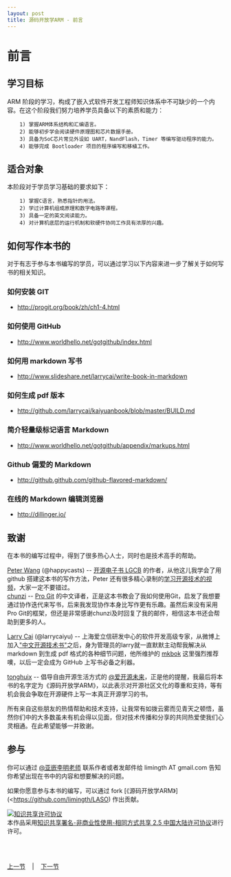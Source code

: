 ```yaml
---
layout: post
title: 源码开放学ARM - 前言
---
```


# 前言 
## 学习目标 
ARM 阶段的学习，构成了嵌入式软件开发工程师知识体系中不可缺少的一个内容。在这个阶段我们努力培养学员具备以下的素质和能力：  

        1) 掌握ARM体系结构和汇编语言。
        2) 能够初步学会阅读硬件原理图和芯片数据手册。
        3) 具备为SoC芯片常见外设如 UART，NandFlash，Timer 等编写驱动程序的能力。
        4) 能够完成 Bootloader 项目的程序编写和移植工作。
        
## 适合对象 
本阶段对于学员学习基础的要求如下：  

        1) 掌握C语言，熟悉指针的用法。
        2) 学过计算机组成原理和数字电路等课程。
        3) 具备一定的英文阅读能力。
        4) 对计算机底层的运行机制和软硬件协同工作具有浓厚的兴趣。


## 如何写作本书的 
对于有志于参与本书编写的学员，可以通过学习以下内容来进一步了解关于如何写书的相关知识。

### 如何安装 GIT  
- <http://progit.org/book/zh/ch1-4.html>

### 如何使用 GitHub  
- <http://www.worldhello.net/gotgithub/index.html>

### 如何用 markdown 写书  
- <http://www.slideshare.net/larrycai/write-book-in-markdown>

### 如何生成 pdf 版本  
- <http://github.com/larrycai/kaiyuanbook/blob/master/BUILD.md>

### 简介轻量级标记语言 Markdown  
- <http://www.worldhello.net/gotgithub/appendix/markups.html>

### Github 偏爱的 Markdown  
- <http://github.github.com/github-flavored-markdown/>

### 在线的 Markdown 编辑浏览器  
- <http://dillinger.io/>


## 致谢
在本书的编写过程中，得到了很多热心人士，同时也是技术高手的帮助。

[Peter Wang](http://weibo.com/happycasts)  (@happycasts) --  [开源电子书 LGCB](http://happypeter.github.com/LGCB/book) 的作者，从他这儿我学会了用 github 搭建这本书的写作方法，Peter 还有很多精心录制的[学习开源技术的视频](http://happycasts.net)，大家一定不要错过。  
[chunzi](https://github.com/chunzi/progit/tree/master/zh) -- [Pro Git](http://github.com/progit/progit/) 的中文译者，正是这本书教会了我如何使用Git，启发了我想要通过协作迭代来写书，后来我发现协作本身比写作更有乐趣。虽然后来没有采用Pro Git的框架，但还是非常感谢chunzi及时回复了我的邮件，相信这本书还会帮助到更多的人。

[Larry Cai](http://weibo.com/larrycaiyu) (@larrycaiyu) -- 上海爱立信研发中心的软件开发高级专家，从微博上加入["中文开源技术书"](http://q.weibo.com/1538118?source=weibo_tab)之后，身为管理员的larry就一直默默主动帮我解决从 markdown 到生成 pdf 格式的各种细节问题，他所维护的 [mkbok](https://github.com/larrycai/mkbok) 这里强烈推荐噢，以后一定会成为 GitHub 上写书必备之利器。

[tonghuix](http://weibo.com/tonghuix) -- 倡导自由开源生活方式的 [@爱开源未来](http://tonghuix.blog.com/)，正是他的提醒，我最后将本书的名字定为《源码开放学ARM》，以此表示对开源社区文化的尊重和支持，等有机会我会争取在开源硬件上写一本真正开源学习的书。

所有来自这些朋友的热情帮助和技术支持，让我常有如拨云雾而见青天之顿悟，虽然你们中的大多数虽未有机会得以见面，但对技术传播和分享的共同热爱使我们心灵相通。在此希望能够一并致谢。

## 参与
你可以通过 [@亚嵌李明老师](http://weibo.com/limingth) 联系作者或者发邮件给 limingth AT gmail.com 告知你希望出现在书中的内容和想要解决的问题。

如果你愿意参与本书的编写，可以通过 fork [《源码开放学ARM》](<https://github.com/limingth/LASO) 作出贡献。
    
<a rel="license" href="http://creativecommons.org/licenses/by-nc-sa/2.5/cn/"><img alt="知识共享许可协议" style="border-width:0" src="http://i.creativecommons.org/l/by-nc-sa/2.5/cn/88x31.png" /></a><br />本<span xmlns:dct="http://purl.org/dc/terms/" href="http://purl.org/dc/dcmitype/Text" rel="dct:type">作品</span>采用<a rel="license" href="http://creativecommons.org/licenses/by-nc-sa/2.5/cn/">知识共享署名-非商业性使用-相同方式共享 2.5 中国大陆许可协议</a>进行许可。


<br> <br> 
<div> <a href="../index.html">上一节</a> &nbsp;&nbsp; | &nbsp;&nbsp; <a href="chp1-1.html">下一节</a> </div> <br> <br>
